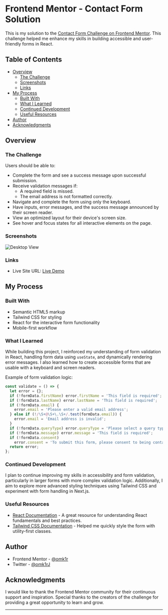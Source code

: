 # Frontend Mentor - Contact Form Solution

This is my solution to the [Contact Form Challenge on Frontend Mentor](https://www.frontendmentor.io/challenges/contact-form--G-hYlqKJj). This challenge helped me enhance my skills in building accessible and user-friendly forms in React.

## Table of Contents

- [Overview](#overview)
  - [The Challenge](#the-challenge)
  - [Screenshots](#screenshots)
  - [Links](#links)
- [My Process](#my-process)
  - [Built With](#built-with)
  - [What I Learned](#what-i-learned)
  - [Continued Development](#continued-development)
  - [Useful Resources](#useful-resources)
- [Author](#author)
- [Acknowledgments](#acknowledgments)

## Overview

### The Challenge

Users should be able to:

- Complete the form and see a success message upon successful submission.
- Receive validation messages if:
  - A required field is missed.
  - The email address is not formatted correctly.
- Navigate and complete the form using only the keyboard.
- Have inputs, error messages, and the success message announced by their screen reader.
- View an optimized layout for their device's screen size.
- See hover and focus states for all interactive elements on the page.

### Screenshots

![Desktop View](./screenshot.png)

### Links

- Live Site URL: [Live Demo](https://your-live-site-url.com)

## My Process

### Built With

- Semantic HTML5 markup
- Tailwind CSS for styling
- React for the interactive form functionality
- Mobile-first workflow

### What I Learned

While building this project, I reinforced my understanding of form validation in React, handling form data using `useState`, and dynamically rendering error messages. I also learned how to create accessible forms that are usable with a keyboard and screen readers.

Example of form validation logic:

```javascript
const validate = () => {
  let error = {};
  if (!formData.firstName) error.firstName = 'This field is required';
  if (!formData.lastName) error.lastName = 'This field is required';
  if (!formData.email) {
    error.email = 'Please enter a valid email address';
  } else if (!/\S+@\S+\.\S+/.test(formData.email)) {
    error.email = 'Email address is invalid';
  }
  if (!formData.queryType) error.queryType = 'Please select a query type';
  if (!formData.message) error.message = 'This field is required';
  if (!formData.consent)
    error.consent = 'To submit this form, please consent to being contacted';
  return error;
};
```

### Continued Development

I plan to continue improving my skills in accessibility and form validation, particularly in larger forms with more complex validation logic. Additionally, I aim to explore more advanced styling techniques using Tailwind CSS and experiment with form handling in Next.js.

### Useful Resources

- [React Documentation](https://reactjs.org/docs/getting-started.html) - A great resource for understanding React fundamentals and best practices.
- [Tailwind CSS Documentation](https://tailwindcss.com/docs) - Helped me quickly style the form with utility-first classes.

## Author

- Frontend Mentor - [@omk1r](https://www.frontendmentor.io/profile/omk1r)
- Twitter - [@omk1rJ](https://twitter.com/omk1rJ)

## Acknowledgments

I would like to thank the Frontend Mentor community for their continuous support and inspiration. Special thanks to the creators of the challenge for providing a great opportunity to learn and grow.

---
